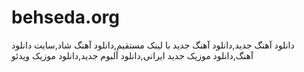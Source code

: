# behseda.org
دانلود آهنگ جدید,دانلود آهنگ جدید با لینک مستقیم,دانلود آهنگ شاد,سایت دانلود آهنگ,دانلود موزیک جدید ایرانی,دانلود آلبوم جدید,دانلود موزیک ویدئو
